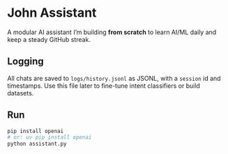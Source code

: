 # John Assistant

A modular AI assistant I’m building **from scratch** to learn AI/ML daily and keep a steady GitHub streak.

## Logging
All chats are saved to `logs/history.jsonl` as JSONL, with a `session` id and timestamps.
Use this file later to fine-tune intent classifiers or build datasets.


## Run
```bash
pip install openai
# or: uv pip install openai
python assistant.py
